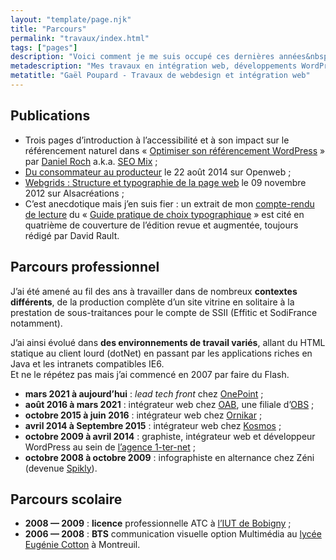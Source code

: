```yaml
---
layout: "template/page.njk"
title: "Parcours"
permalink: "travaux/index.html"
tags: ["pages"]
description: "Voici comment je me suis occupé ces dernières années&nbsp;: mes études, puis du travail, un peu de rédaction sur ce blog et quelques interventions pour partager mes idées."
metadescription: "Mes travaux en intégration web, développements WordPress, webdesign et graphisme web."
metatitle: "Gaël Poupard - Travaux de webdesign et intégration web"
---
```


## Publications

* Trois pages d’introduction à l’accessibilité et à son impact sur le référencement naturel dans «&nbsp;[Optimiser son référencement WordPress](https://www.eyrolles.com/Informatique/Livre/optimiser-son-referencement-wordpress-9782212141825)&nbsp;» par [Daniel Roch](https://daniel-roch.fr/) a.k.a. [SEO Mix](https://www.seomix.fr/)&nbsp;;
* [Du consommateur au producteur](https://openweb.eu.org/articles/du-consommateur-au-producteur) le 22 août 2014 sur Openweb&nbsp;;
* [Webgrids&nbsp;: Structure et typographie de la page web](https://www.alsacreations.com/livres/lire/1503-webgrids-structure-et-typographie-de-la-page-web.html) le 09 novembre 2012 sur Alsacréations&nbsp;;
* C’est anecdotique mais j’en suis fier&nbsp;: un extrait de mon [compte-rendu de lecture](https://www.ffoodd.fr/guide-pratique-de-choix-typographique/) du «&nbsp;[Guide pratique de choix typographique](https://www.adverbum.fr/guide-pratique-de-choix-typographique-atelier-perrousseaux_ouvrage-perrousseaux_4yrc07ab75lc.html)&nbsp;» est cité en quatrième de couverture de l’édition revue et augmentée, toujours rédigé par David Rault.

## Parcours professionnel

J’ai été amené au fil des ans à travailler dans de nombreux **contextes différents**, de la production complète d’un site vitrine en solitaire à la prestation de sous-traitances pour le compte de SSII (Effitic et SodiFrance notamment).

J’ai ainsi évolué dans **des environnements de travail variés**, allant du HTML statique au client lourd (dotNet) en passant par les applications riches en Java et les intranets compatibles IE6.  
Et ne le répétez pas mais j’ai commencé en 2007 par faire du Flash.

* **mars 2021 à aujourd’hui**&nbsp;: _lead tech front_ chez [OnePoint](https://www.groupeonepoint.com/fr/)&nbsp;;
* **août 2016 à mars 2021**&nbsp;: intégrateur web chez [OAB](https://www.orange-business.com/fr/applications-for-business), une filiale d’[OBS](https://www.orange-business.com/fr)&nbsp;;
* **octobre 2015 à juin 2016**&nbsp;: intégrateur web chez [Ornikar](https://www.ornikar.com/)&nbsp;;
* **avril 2014 à Septembre 2015**&nbsp;: intégrateur web chez [Kosmos](https://www.kosmos.fr/digital-for-education-33228.kjsp)&nbsp;;
* **octobre 2009 à avril 2014**&nbsp;: graphiste, intégrateur web et développeur WordPress au sein de [l’agence 1-ter-net](https://www.1-ter-net.com)&nbsp;;
* **octobre 2008 à octobre 2009**&nbsp;: infographiste en alternance chez Zéni (devenue [Spikly](https://spikly.com/)).

## Parcours scolaire

* **2008&nbsp;— 2009**&nbsp;: **licence** professionnelle ATC à [l’IUT de Bobigny](https://www.iut-bobigny.univ-paris13.fr/)&nbsp;;
* **2006&nbsp;— 2008**&nbsp;: **BTS** communication visuelle option Multimédia au [lycée Eugénie Cotton](https://lyceecotton.net/joom/) à Montreuil.
